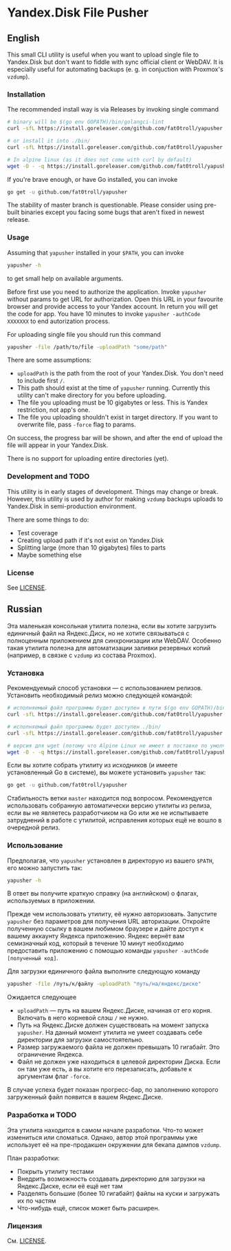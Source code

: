 # Yandex.Disk File Pusher

## English

This small CLI utility is useful when you want to upload single file to Yandex.Disk but don't want to fiddle with sync official client or WebDAV. It is especially useful for automating backups (e. g. in conjuction with Proxmox's ``vzdump``).

### Installation

The recommended install way is via Releases by invoking single command

```sh
# binary will be $(go env GOPATH)/bin/golangci-lint
curl -sfL https://install.goreleaser.com/github.com/fat0troll/yapusher.sh | sh -s -- -b $(go env GOPATH)/bin vX.Y.Z

# or install it into ./bin/
curl -sfL https://install.goreleaser.com/github.com/fat0troll/yapusher.sh | sh -s vX.Y.Z

# In alpine linux (as it does not come with curl by default)
wget -O - -q https://install.goreleaser.com/github.com/fat0troll/yapusher.sh | sh -s vX.Y.Z
```

If you're brave enough, or have Go installed, you can invoke

```sh
go get -u github.com/fat0troll/yapusher
```

The stability of master branch is questionable. Please consider using pre-built binaries except you facing some bugs that aren't fixed in newest release.

### Usage

Assuming that ``yapusher`` installed in your ``$PATH``, you can invoke

```sh
yapusher -h
```

to get small help on available arguments.

Before first use you need to authorize the application. Invoke ``yapusher`` without params to get URL for authorization. Open this URL in your favourite browser and provide access to your Yandex account. In return you will get the code for app. You have 10 minutes to invoke ``yapusher -authCode XXXXXXX`` to end autorization process.

For uploading single file you should run this command

```sh
yapusher -file /path/to/file -uploadPath "some/path"
```

There are some assumptions:

* ``uploadPath`` is the path from the root of your Yandex.Disk. You don't need to include first ``/``.
* This path should exist at the time of ``yapusher`` running. Currently this utility can't make directory for you before uploading.
* The file you uploading must be 10 gigabytes or less. This is Yandex restriction, not app's one.
* The file you uploading shouldn't exist in target directory. If you want to overwrite file, pass ``-force`` flag to params.

On success, the progress bar will be shown, and after the end of upload the file will appear in your Yandex.Disk.

There is no support for uploading entire directories (yet).

### Development and TODO

This utility is in early stages of development. Things may change or break. However, this utility is used by author for making ``vzdump`` backups uploads to Yandex.Disk in semi-production environment.

There are some things to do:

* Test coverage
* Creating upload path if it's not exist on Yandex.Disk
* Splitting large (more than 10 gigabytes) files to parts
* Maybe something else

### License

See [LICENSE](https://github.com/fat0troll/yapusher/blob/master/LICENSE).

## Russian

Эта маленькая консольная утилита полезна, если вы хотите загрузить единичный файл на Яндекс.Диск, но не хотите связываться с полноценным приложением для синхронизации или WebDAV. Особенно такая утилита полезна для автоматизации заливки резервных копий (например, в связке с ``vzdump`` из состава Proxmox).

### Установка

Рекомендуемый способ установки — с использованием релизов. Установить необходимый релиз можно следующей командой:

```sh
# исполняемый файл программы будет доступен в пути $(go env GOPATH)/bin/golangci-lint
curl -sfL https://install.goreleaser.com/github.com/fat0troll/yapusher.sh | sh -s -- -b $(go env GOPATH)/bin vX.Y.Z

# исполняемый файл программы будет доступен ./bin/
curl -sfL https://install.goreleaser.com/github.com/fat0troll/yapusher.sh | sh -s vX.Y.Z

# версия для wget (потому что Alpine Linux не имеет в поставке по умолчанию curl)
wget -O - -q https://install.goreleaser.com/github.com/fat0troll/yapusher.sh | sh -s vX.Y.Z
```

Если вы хотите собрать утилиту из исходников (и имеете установленный Go в системе), вы можете установить ``yapusher`` так:

```sh
go get -u github.com/fat0troll/yapusher
```

Стабильность ветки ``master`` находится под вопросом. Рекомендуется использовать собранную автоматически версию утилиты из релиза, если вы не являетесь разработчиком на Go или же не испытываете затруднений в работе с утилитой, исправления которых ещё не вошло в очередной релиз.

### Использование

Предполагая, что ``yapusher`` установлен в директорую из вашего ``$PATH``, его можно запустить так:

```sh
yapusher -h
```

В ответ вы получите краткую справку (на английском) о флагах, используемых в приложении.

Прежде чем использовать утилиту, её нужно авторизовать. Запустите ``yapusher`` без параметров для получения URL авторизации. Откройте полученную ссылку в вашем любимом браузере и дайте доступ к вашему аккаунту Яндекса приложению. Яндекс вернёт вам семизначный код, который в течение 10 минут необходимо предоставить приложению c помощью команды ``yapusher -authCode [полученный код]``.

Для загрузки единичного файла выполните следующую команду

```sh
yapusher -file /путь/к/файлу -uploadPath "путь/на/яндекс/диске"
```

Ожидается следующее

* ``uploadPath`` — путь на вашем Яндекс.Диске, начиная от его корня. Включать в него корневой слэш ``/`` не нужно.
* Путь на Яндекс.Диске должен существовать на момент запуска ``yapusher``. На данный момент утилита не умеет создавать себе директории для загрузки самостоятельно.
* Размер загружаемого файла не должен превышать 10 гигабайт. Это ограничение Яндекса.
* Файл не должен уже находиться в целевой директории Диска. Если он там уже есть, а вы хотите его перезаписать, добавьте к аргументам флаг ``-force``.

В случае успеха будет показан прогресс-бар, по заполнению которого загруженный файл появится в вашем Яндекс.Диске.

### Разработка и TODO

Эта утилита находится в самом начале разработки. Что-то может измениться или сломаться. Однако, автор этой программы уже использует её на пре-продакшен окружении для бекапа дампов ``vzdump``.

План разработки:

* Покрыть утилиту тестами
* Внедрить возможность создавать директорию для загрузки на Яндекс.Диске, если её ещё нет там
* Разделять большие (более 10 гигабайт) файлы на куски и загружать их по частям
* Что-нибудь ещё, список может быть расширен.

### Лицензия

См. [LICENSE](https://github.com/fat0troll/yapusher/blob/master/LICENSE).
